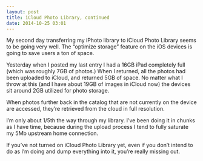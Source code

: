 ```yaml
---
layout: post
title: iCloud Photo Library, continued
date: 2014-10-25 03:01
---
```



My second day transferring my iPhoto library to iCloud Photo Library seems to be going very well. The “optimize storage” feature on the iOS devices is going to save users a ton of space.

Yesterday when I posted my last entry I had a 16GB iPad completely full (which was roughly 7GB of photos.) When I returned, all the photos had been uploaded to iCloud, and returned 5GB of space. No matter what I throw at this (and I have about 19GB of images in iCloud now) the devices sit around 2GB utilized for photo storage.

When photos further back in the catalog that are not currently on the device are accessed, they’re retrieved from the cloud in full resolution.

I’m only about 1/5th the way through my library. I’ve been doing it in chunks as I have time, because during the upload process I tend to fully saturate my 5Mb upstream home connection.

If you’ve not turned on iCloud Photo Library yet, even if you don’t intend to do as I’m doing and dump everything into it, you’re really missing out.
